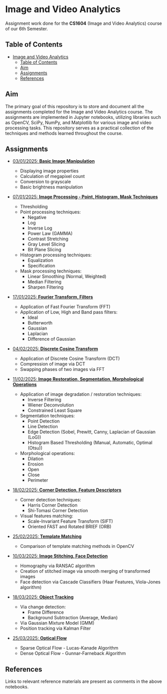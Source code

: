 # Image and Video Analytics

Assignment work done for the **CS1604** (Image and Video Analytics) course of our 6th Semester.

## Table of Contents

- [Image and Video Analytics](#image-and-video-analytics)
  - [Table of Contents](#table-of-contents)
  - [Aim](#aim)
  - [Assignments](#assignments)
  - [References](#references)

## Aim

The primary goal of this repository is to store and document all the assignments completed for the Image and Video Analytics course. The assignments are implemented in Jupyter notebooks, utilizing libraries such as OpenCV, SciPy, NumPy, and Matplotlib for various image and video processing tasks. This repository serves as a practical collection of the techniques and methods learned throughout the course.

## Assignments

- [03/01/2025: **Basic Image Manipulation**](/notebooks/03_01_2025_basic_manipulation.ipynb)
  - Displaying image properties
  - Calculation of megapixel count
  - Conversion to grayscale
  - Basic brightness manipulation

- [07/01/2025: **Image Processing - Point, Histogram, Mask Techniques**](/notebooks/07_01_2025_point_histogram_mask_processing.ipynb)
  - Thresholding
  - Point processing techniques:
    - Negative
    - Log
    - Inverse Log
    - Power Law (GAMMA)
    - Contrast Stretching
    - Gray Level Slicing
    - Bit Plane Slicing
  - Histogram processing techniques:
    - Equalization
    - Specification
  - Mask processing techniques:
    - Linear Smoothing (Normal, Weighted)
    - Median Filtering
    - Sharpen Filtering

- [17/01/2025: **Fourier Transform, Filters**](/notebooks/17_01_2025_fft_filters.ipynb)
  - Application of Fast Fourier Transform (FFT)
  - Application of Low, High and Band pass filters:
    - Ideal
    - Butterworth
    - Gaussian
    - Laplacian
    - Difference of Gaussian

- [04/02/2025: **Discrete Cosine Transform**](/notebooks/04_02_2025_dct_swapping_phases.ipynb)
  - Application of Discrete Cosine Transform (DCT)
  - Compression of image via DCT
  - Swapping phases of two images via FFT

- [11/02/2025: **Image Restoration, Segmentation, Morphological Operations**](/notebooks/11_02_2025_restoration_segmentation_morph_operations.ipynb)
  - Application of image degradation / restoration techniques:
    - Inverse Filtering
    - Wiener Deconvolution
    - Constrained Least Square
  - Segmentation techniques:
    - Point Detection
    - Line Detection
    - Edge Detection (Sobel, Prewitt, Canny, Laplacian of Gaussian (LoG))
    - Histogram Based Thresholding (Manual, Automatic, Optimal (Otsu))
  - Morphological operations:
    - Dilation
    - Erosion
    - Open
    - Close
    - Perimeter

- [18/02/2025: **Corner Detection, Feature Descriptors**](/notebooks/18_02_2025_corner_detection_feature_descriptors.ipynb)
  - Corner detection techniques:
    - Harris Corner Detection
    - Shi-Tomasi Corner Detection
  - Visual features matching:
    - Scale-Invariant Feature Transform (SIFT)
    - Oriented FAST and Rotated BRIEF (ORB)

- [25/02/2025: **Template Matching**](/notebooks/25_02_2025_template_matching.ipynb)
  - Comparison of template matching methods in OpenCV

- [10/03/2025: **Image Stitching, Face Detection**](/notebooks/10_03_2025_stitching_face_detection.ipynb)
  - Homography via RANSAC algorithm
  - Creation of stitched image via smooth merging of transformed images
  - Face detection via Cascade Classifiers (Haar Features, Viola-Jones algorithm)

- [18/03/2025: **Object Tracking**](/notebooks/18_03_2025_background_subtraction_obj_detect_track.ipynb)
  - Via change detection:
    - Frame Difference
    - Background Subtraction (Average, Median)
  - Via Gaussian Mixture Model (GMM)
  - Position tracking via Kalman Filter

- [25/03/2025: **Optical Flow**](/notebooks/25_03_2025_optical_flow.ipynb)
  - Sparse Optical Flow - Lucas-Kanade Algorithm
  - Dense Optical Flow - Gunnar-Farneback Algorithm

## References

Links to relevant reference materials are present as comments in the above notebooks.
